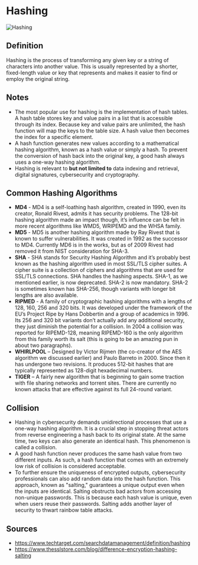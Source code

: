 # Hashing

![Hashing](https://www.thesslstore.com/blog/wp-content/uploads/2018/12/Hashing-Example-768x369.png)

## Definition

Hashing is the process of transforming any given key or a string of characters into another value. This is usually represented by a shorter, fixed-length value or key that represents and makes it easier to find or employ the original string.

## Notes

- The most popular use for hashing is the implementation of hash tables. A hash table stores key and value pairs in a list that is accessible through its index. Because key and value pairs are unlimited, the hash function will map the keys to the table size. A hash value then becomes the index for a specific element.
- A hash function generates new values according to a mathematical hashing algorithm, known as a hash value or simply a hash. To prevent the conversion of hash back into the original key, a good hash always uses a one-way hashing algorithm.
- Hashing is relevant to **but not limited to** data indexing and retrieval, digital signatures, cybersecurity and cryptography. 

## Common Hashing Algorithms

- **MD4** - MD4 is a self-loathing hash algorithm, created in 1990, even its creator, Ronald Rivest, admits it has security problems. The 128-bit hashing algorithm made an impact though, it’s influence can be felt in more recent algorithms like WMD5, WRIPEMD and the WHSA family.
- **MD5** - MD5 is another hashing algorithm made by Ray Rivest that is known to suffer vulnerabilities. It was created in 1992 as the successor to MD4. Currently MD6 is in the works, but as of 2009 Rivest had removed it from NIST consideration for SHA-3.
- **SHA** - SHA stands for Security Hashing Algorithm and it’s probably best known as the hashing algorithm used in most SSL/TLS cipher suites. A cipher suite is a collection of ciphers and algorithms that are used for SSL/TLS connections. SHA handles the hashing aspects. SHA-1, as we mentioned earlier, is now deprecated. SHA-2 is now mandatory. SHA-2 is sometimes known has SHA-256, though variants with longer bit lengths are also available.
- **RIPMED** - A family of cryptographic hashing algorithms with a lengths of 128, 160, 256 and 320 bits. It was developed under the framework of the EU’s Project Ripe by Hans Dobbertin and a group of academics in 1996. Its 256 and 320 bit variants don’t actually add any additional security, they just diminish the potential for a collision. In 2004 a collision was reported for RIPEMD-128, meaning RIPEMD-160 is the only algorithm from this family worth its salt (this is going to be an amazing pun in about two paragraphs).
- **WHIRLPOOL** – Designed by Victor Rijmen (the co-creator of the AES algorithm we discussed earlier) and Paulo Barreto in 2000. Since then it has undergone two revisions. It produces 512-bit hashes that are typically represented as 128-digit hexadecimal numbers.
- **TIGER** – A fairly new algorithm that is beginning to gain some traction with file sharing networks and torrent sites. There are currently no known attacks that are effective against its full 24-round variant.

## Collision

- Hashing in cybersecurity demands unidirectional processes that use a one-way hashing algorithm. It is a crucial step in stopping threat actors from reverse engineering a hash back to its original state. At the same time, two keys can also generate an identical hash. This phenomenon is called a collision.
- A good hash function never produces the same hash value from two different inputs. As such, a hash function that comes with an extremely low risk of collision is considered acceptable.
- To further ensure the uniqueness of encrypted outputs, cybersecurity professionals can also add random data into the hash function. This approach, known as "salting," guarantees a unique output even when the inputs are identical. Salting obstructs bad actors from accessing non-unique passwords. This is because each hash value is unique, even when users reuse their passwords. Salting adds another layer of security to thwart rainbow table attacks.

## Sources

- <https://www.techtarget.com/searchdatamanagement/definition/hashing>
- <https://www.thesslstore.com/blog/difference-encryption-hashing-salting>
